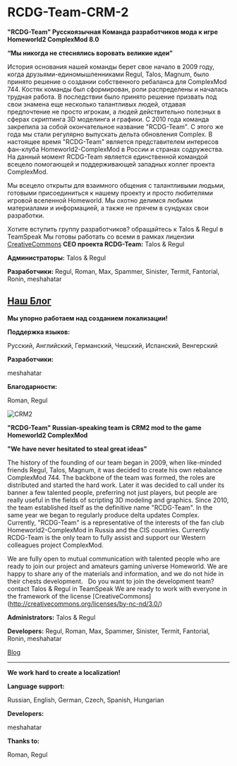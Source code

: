 RCDG-Team-CRM-2
===============

**"RCDG-Team" Русскоязычная Команда разработчиков мода к игре Homeworld2 ComplexMod 8.0**

**“Мы никогда не стеснялись воровать великие идеи”**

История основания нашей команды берет свое начало в 2009 году, когда друзьями-единомышленниками Regul, Talos, Magnum, было принято решение о создании собственного ребаланса для ComplexMod 744. Костяк команды был сформирован, роли распределены и началась трудная работа. В последствии было принято решение призвать под свои знамена еще несколько талантливых людей, отдавая предпочтение не просто игрокам, а людей  действительно полезных в сферах скриптинга 3D моделинга  и графики. С 2010 года команда закрепила за собой окончательное название "RCDG-Team". С этого же года мы стали регулярно выпускать дельта обновления Complex. В настоящее время "RCDG-Team" является  представителем интересов фан-клуба Homeworld2-ComplexMod в России и странах содружества.
На данный момент RCDG-Team является единственной командой всецело помогающей и поддерживающей западных коллег проекта ComplexMod. 

Мы всецело открыты для  взаимного общения с  талантливыми  людьми, готовыми присоединиться к нашему проекту и просто любителями игровой вселенной Homeworld. Мы охотно делимся любыми материалами и  информацией, а также  не прячем в сундуках свои разработки.
 
Хотите вступить группу разработчиков? обращайтесь к  Talos & Regul в TeamSpeak
Мы  готовы  работать со всеми  в рамках лицензии [CreativeCommons](http://creativecommons.org/licenses/by-nc-nd/3.0/)
**CEO проекта RCDG-Team:** Talos & Regul

**Администраторы:** Talos & Regul

**Разработчики:** Regul, Roman, Max, Spammer,  Sinister, Termit, Fantorial, Ronin, meshahatar

[Наш Блог]( http://complexmod.blogspot.com)
-----------------------------------------------------------------------------------------------

**Мы упорно работаем над созданием локализации!**

**Поддержка языков:**

Русский,
Английский,
Германский,
Чешский,
Испанский,
Венгерский

**Разработчики:**

meshahatar

**Благодарности:**

Roman,
Regul

![CRM2](http://3.bp.blogspot.com/-okkZQaDadz0/US-5I5YKzsI/AAAAAAAAAQ4/eMUWvr5pgJw/s1600/load_background_16000_OB.jpg)

**"RCDG-Team" Russian-speaking team is CRM2 mod to the game Homeworld2 ComplexMod**

**"We have never hesitated to steal great ideas"**

The history of the founding of our team began in 2009, when like-minded friends Regul, Talos, Magnum, it was decided to create his own rebalance ComplexMod 744. The backbone of the team was formed, the roles are distributed and started the hard work. Later it was decided to call under its banner a few talented people, preferring not just players, but people are really useful in the fields of scripting 3D modeling and graphics. Since 2010, the team established itself as the definitive name "RCDG-Team". In the same year we began to regularly produce delta updates Complex. Currently, "RCDG-Team" is a representative of the interests of the fan club Homeworld2-ComplexMod in Russia and the CIS countries.
Currently RCDG-Team is the only team to fully assist and support our Western colleagues project ComplexMod.

We are fully open to mutual communication with talented people who are ready to join our project and amateurs gaming universe Homeworld. We are happy to share any of the materials and information, and we do not hide in their chests development.
 
Do you want to join the development team? contact Talos & Regul in TeamSpeak
We are ready to work with everyone in the framework of the license [CreativeCommons] (http://creativecommons.org/licenses/by-nc-nd/3.0/)

**Administrators:** Talos & Regul

**Developers:** Regul, Roman, Max, Spammer,  Sinister, Termit, Fantorial, Ronin, meshahatar

[Blog]( http://complexmod.blogspot.com)

------------------------------------

**We work hard to create a localization!**

**Language support:** 

Russian, English, German, Czech, Spanish, Hungarian

**Developers:**

meshahatar

**Thanks to:**

Roman,
Regul
